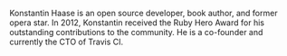 Konstantin Haase is an open source developer, book author, and former opera star. In 2012, Konstantin received the Ruby Hero Award for his outstanding contributions to the community. He is a co-founder and currently the CTO of Travis CI.
